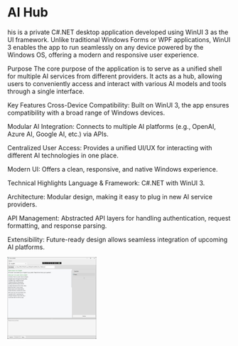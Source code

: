 # AI Hub
his is a private C#.NET desktop application developed using WinUI 3 as the UI framework. Unlike traditional Windows Forms or WPF applications, WinUI 3 enables the app to run seamlessly on any device powered by the Windows OS, offering a modern and responsive user experience.

Purpose
The core purpose of the application is to serve as a unified shell for multiple AI services from different providers. It acts as a hub, allowing users to conveniently access and interact with various AI models and tools through a single interface.

Key Features
Cross-Device Compatibility: Built on WinUI 3, the app ensures compatibility with a broad range of Windows devices.

Modular AI Integration: Connects to multiple AI platforms (e.g., OpenAI, Azure AI, Google AI, etc.) via APIs.

Centralized User Access: Provides a unified UI/UX for interacting with different AI technologies in one place.

Modern UI: Offers a clean, responsive, and native Windows experience.

Technical Highlights
Language & Framework: C#.NET with WinUI 3.

Architecture: Modular design, making it easy to plug in new AI service providers.

API Management: Abstracted API layers for handling authentication, request formatting, and response parsing.

Extensibility: Future-ready design allows seamless integration of upcoming AI platforms.

<img src="https://github.com/ysfb2000/AI-Hub/blob/master/AITest2/Assets/AIHub_MainWindow.jpg" alt="Logo" width="200"/>
